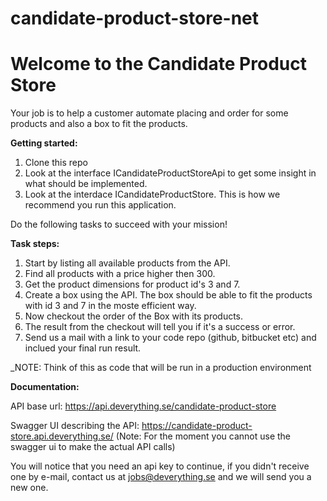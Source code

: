 # candidate-product-store-net

# Welcome to the Candidate Product Store
Your job is to help a customer automate placing and order for some products and also a box to fit the products.<br>

**Getting started:**

1. Clone this repo
2. Look at the interface ICandidateProductStoreApi to get some insight in what should be implemented.
3. Look at the interdace ICandidateProductStore. This is how we recommend you run this application.

Do the following tasks to succeed with your mission!

**Task steps:**

1. Start by listing all available products from the API.
2. Find all products with a price higher then 300.
3. Get the product dimensions for product id's 3 and 7.
4. Create a box using the API. The box should be able to fit the products with id 3 and 7 in the moste efficient way.
5. Now checkout the order of the Box with its products.
6. The result from the checkout will tell you if it's a success or error.
7. Send us a mail with a link to your code repo (github, bitbucket etc) and inclued your final run result.

_NOTE: Think of this as code that will be run in a production environment


**Documentation:**

API base url: https://api.deverything.se/candidate-product-store

Swagger UI describing the API: https://candidate-product-store.api.deverything.se/ (Note: For the moment you cannot use the swagger ui to make the actual API calls)

You will notice that you need an api key to continue, if you didn't receive one by e-mail, contact us at jobs@deverything.se and we will send you a new one.
